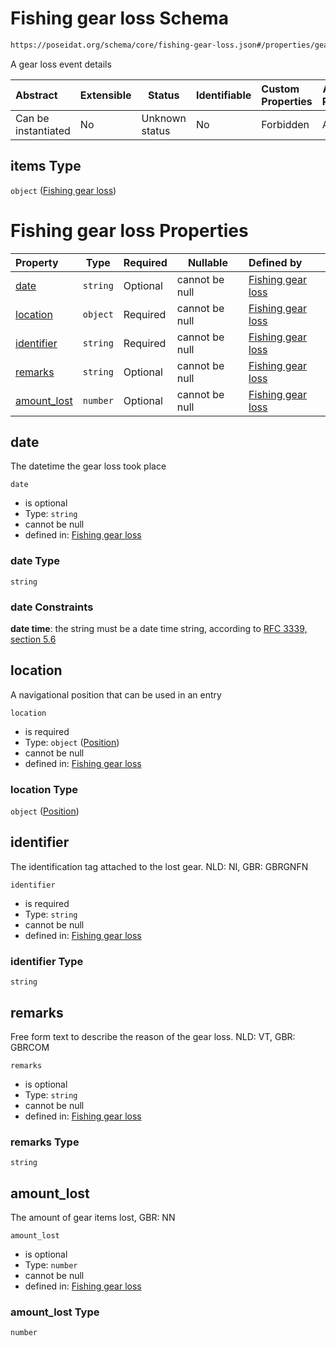 # Fishing gear loss Schema

```txt
https://poseidat.org/schema/core/fishing-gear-loss.json#/properties/gear_loss/items
```

A gear loss event details


| Abstract            | Extensible | Status         | Identifiable | Custom Properties | Additional Properties | Access Restrictions | Defined In                                                                                         |
| :------------------ | ---------- | -------------- | ------------ | :---------------- | --------------------- | ------------------- | -------------------------------------------------------------------------------------------------- |
| Can be instantiated | No         | Unknown status | No           | Forbidden         | Allowed               | none                | [fishing-gear-deployment.json\*](schemas/core/fishing-gear-deployment.json "open original schema") |

## items Type

`object` ([Fishing gear loss](fishing-gear-deployment-properties-gear-loss-details-fishing-gear-loss.md))

# Fishing gear loss Properties

| Property                    | Type     | Required | Nullable       | Defined by                                                                                                                                              |
| :-------------------------- | -------- | -------- | -------------- | :------------------------------------------------------------------------------------------------------------------------------------------------------ |
| [date](#date)               | `string` | Optional | cannot be null | [Fishing gear loss](fishing-gear-loss-properties-date.md "https&#x3A;//poseidat.org/schema/core/fishing-gear-loss.json#/properties/date")               |
| [location](#location)       | `object` | Required | cannot be null | [Fishing gear loss](trip-entry-properties-position.md "https&#x3A;//poseidat.org/schema/core/position.json#/properties/location")                       |
| [identifier](#identifier)   | `string` | Required | cannot be null | [Fishing gear loss](fishing-gear-loss-properties-identifier.md "https&#x3A;//poseidat.org/schema/core/fishing-gear-loss.json#/properties/identifier")   |
| [remarks](#remarks)         | `string` | Optional | cannot be null | [Fishing gear loss](fishing-gear-loss-properties-remarks.md "https&#x3A;//poseidat.org/schema/core/fishing-gear-loss.json#/properties/remarks")         |
| [amount_lost](#amount_lost) | `number` | Optional | cannot be null | [Fishing gear loss](fishing-gear-loss-properties-amount_lost.md "https&#x3A;//poseidat.org/schema/core/fishing-gear-loss.json#/properties/amount_lost") |

## date

The datetime the gear loss took place


`date`

-   is optional
-   Type: `string`
-   cannot be null
-   defined in: [Fishing gear loss](fishing-gear-loss-properties-date.md "https&#x3A;//poseidat.org/schema/core/fishing-gear-loss.json#/properties/date")

### date Type

`string`

### date Constraints

**date time**: the string must be a date time string, according to [RFC 3339, section 5.6](https://tools.ietf.org/html/rfc3339 "check the specification")

## location

A navigational position that can be used in an entry


`location`

-   is required
-   Type: `object` ([Position](trip-entry-properties-position.md))
-   cannot be null
-   defined in: [Fishing gear loss](trip-entry-properties-position.md "https&#x3A;//poseidat.org/schema/core/position.json#/properties/location")

### location Type

`object` ([Position](trip-entry-properties-position.md))

## identifier

The identification tag attached to the lost gear. NLD: NI, GBR: GBRGNFN


`identifier`

-   is required
-   Type: `string`
-   cannot be null
-   defined in: [Fishing gear loss](fishing-gear-loss-properties-identifier.md "https&#x3A;//poseidat.org/schema/core/fishing-gear-loss.json#/properties/identifier")

### identifier Type

`string`

## remarks

Free form text to describe the reason of the gear loss. NLD: VT, GBR: GBRCOM


`remarks`

-   is optional
-   Type: `string`
-   cannot be null
-   defined in: [Fishing gear loss](fishing-gear-loss-properties-remarks.md "https&#x3A;//poseidat.org/schema/core/fishing-gear-loss.json#/properties/remarks")

### remarks Type

`string`

## amount_lost

The amount of gear items lost, GBR: NN


`amount_lost`

-   is optional
-   Type: `number`
-   cannot be null
-   defined in: [Fishing gear loss](fishing-gear-loss-properties-amount_lost.md "https&#x3A;//poseidat.org/schema/core/fishing-gear-loss.json#/properties/amount_lost")

### amount_lost Type

`number`
